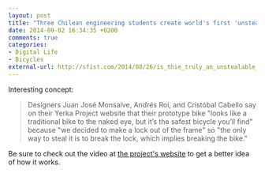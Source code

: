 ```yaml
---
layout: post
title: "Three Chilean engineering students create world's first 'unstealable bike'"
date: 2014-09-02 16:34:35 +0200
comments: true
categories: 
- Digital Life
- Bicycles
external-url: http://sfist.com/2014/08/26/is_thie_truly_an_unstealable_bike.php
---
```


Interesting concept: 

> Designers Juan José Monsalve, Andrés Roi, and Cristóbal Cabello say on their Yerka Project website that their prototype bike "looks like a traditional bike to the naked eye, but it’s the safest bicycle you’ll find" because "we decided to make a lock out of the frame" so "the only way to steal it is to break the lock, which implies breaking the bike."

Be sure to check out the video at [the project's website](http://nadiemelaroba.cl) to get a better idea of how it works.